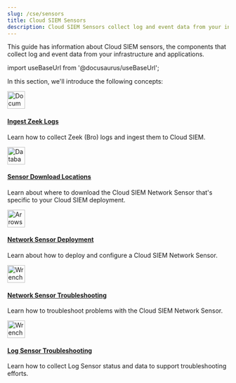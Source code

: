 ```yaml
---
slug: /cse/sensors
title: Cloud SIEM Sensors
description: Cloud SIEM Sensors collect log and event data from your infrastructure and applications.
---
```



This guide has information about Cloud SIEM sensors, the components that collect log and event data from your infrastructure and applications.

import useBaseUrl from '@docusaurus/useBaseUrl';

In this section, we'll introduce the following concepts:

<div className="box-wrapper" >
<div className="box smallbox card">
  <div className="container">
  <a href={useBaseUrl('docs/cse/sensors/ingest-zeek-logs')}><img src={useBaseUrl('img/icons/logs.png')} alt="Document icon" width="40"/><h4>Ingest Zeek Logs</h4></a>
  <p>Learn how to collect Zeek (Bro) logs and ingest them to Cloud SIEM.</p>
  </div>
</div>
<div className="box smallbox card">
  <div className="container">
  <a href={useBaseUrl('docs/cse/sensors/sensor-download-locations')}><img src={useBaseUrl('img/icons/operations/sensor.png')} alt="Database icon" width="40"/><h4>Sensor Download Locations</h4></a>
  <p>Learn about where to download the Cloud SIEM Network Sensor that's specific to your Cloud SIEM deployment.</p>
  </div>
</div>
<div className="box smallbox card">
  <div className="container">
  <a href={useBaseUrl('docs/cse/sensors/network-sensor-deployment-guide')}><img src={useBaseUrl('img/icons/operations/deployment.png')} alt="Arrows icon" width="40"/><h4>Network Sensor Deployment</h4></a>
  <p>Learn about how to deploy and configure a Cloud SIEM Network Sensor.</p>
  </div>
</div>
<div className="box smallbox card">
  <div className="container">
  <a href={useBaseUrl('docs/cse/sensors/network-sensor-troubleshooting')}><img src={useBaseUrl('img/icons/operations/too-many-tools.png')} alt="Wrench icon" width="40"/><h4>Network Sensor Troubleshooting</h4></a>
  <p>Learn how to troubleshoot problems with the Cloud SIEM Network Sensor.</p>
  </div>
</div>
<div className="box smallbox card">
  <div className="container">
  <a href={useBaseUrl('docs/cse/sensors/log-sensor-troubleshooting')}><img src={useBaseUrl('img/icons/operations/troubleshoot.png')} alt="Wrench icon" width="40"/><h4>Log Sensor Troubleshooting</h4></a>
  <p>Learn how to collect Log Sensor status and data to support troubleshooting efforts.</p>
  </div>
</div>
</div>
